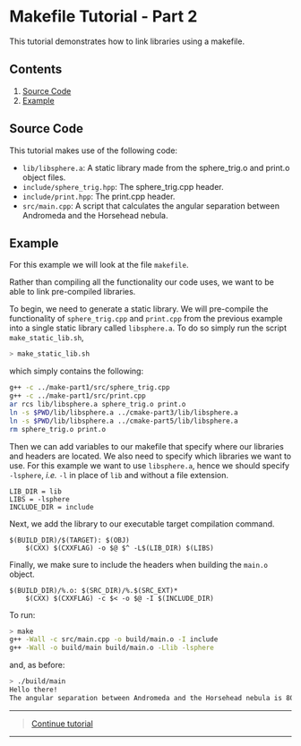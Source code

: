 # Makefile Tutorial - Part 2

This tutorial demonstrates how to link libraries using a makefile.

## Contents

1. [Source Code](#Source-Code)
1. [Example](#Example)

## Source Code

This tutorial makes use of the following code:

- `lib/libsphere.a`: A static library made from the sphere_trig.o and print.o object files.
- `include/sphere_trig.hpp`: The sphere_trig.cpp header.
- `include/print.hpp`: The print.cpp header.
- `src/main.cpp`: A script that calculates the angular separation between Andromeda and the Horsehead nebula.

## Example

For this example we will look at the file `makefile`.

Rather than compiling all the functionality our code uses, we want to be able to link pre-compiled libraries.

To begin, we need to generate a static library. We will pre-compile the functionality of `sphere_trig.cpp` and `print.cpp` from the previous example into a single static library called `libsphere.a`. To do so simply run the script `make_static_lib.sh`,

```bash
> make_static_lib.sh
```

which simply contains the following:

```bash
g++ -c ../make-part1/src/sphere_trig.cpp
g++ -c ../make-part1/src/print.cpp
ar rcs lib/libsphere.a sphere_trig.o print.o
ln -s $PWD/lib/libsphere.a ../cmake-part3/lib/libsphere.a
ln -s $PWD/lib/libsphere.a ../cmake-part5/lib/libsphere.a
rm sphere_trig.o print.o
```

Then we can add variables to our makefile that specify where our libraries and headers are located. We also need to specify which libraries we want to use. For this example we want to use `libsphere.a`, hence we should specify `-lsphere`, *i.e.* `-l` in place of `lib` and without a file extension.

```make
LIB_DIR = lib
LIBS = -lsphere
INCLUDE_DIR = include
```

Next, we add the library to our executable target compilation command.

```make
$(BUILD_DIR)/$(TARGET): $(OBJ)
	$(CXX) $(CXXFLAG) -o $@ $^ -L$(LIB_DIR) $(LIBS)
```

Finally, we make sure to include the headers when building the `main.o` object.

```make
$(BUILD_DIR)/%.o: $(SRC_DIR)/%.$(SRC_EXT)*
	$(CXX) $(CXXFLAG) -c $< -o $@ -I $(INCLUDE_DIR)
```

To run:

```bash
> make
g++ -Wall -c src/main.cpp -o build/main.o -I include
g++ -Wall -o build/main build/main.o -Llib -lsphere
```

and, as before:

```bash
> ./build/main
Hello there!
The angular separation between Andromeda and the Horsehead nebula is 80.1194 degrees.
```

---

> [Continue tutorial](../make-part3)

---
